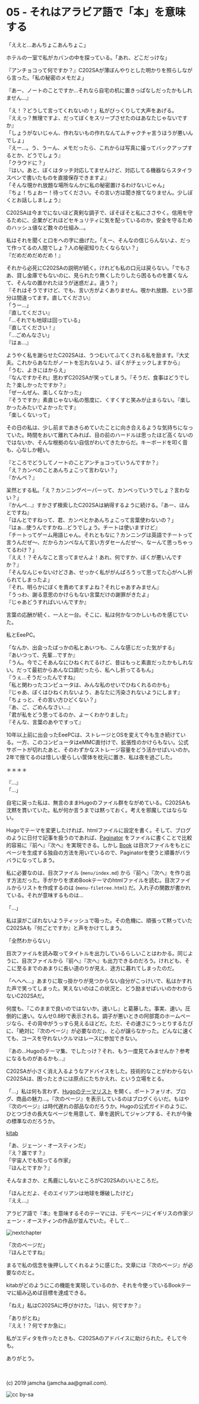 

# 05 - それはアラビア語で「本」を意味する

「ええと…あんちょこあんちょこ」

ホテルの一室で私がカバンの中を探っている。「あれ、どこだっけな」

『アンチョコって何ですか？』C202SAが薄ぼんやりとした明かりを照らしながら言った。「私の秘密のメモだよ」

『あー、ノートのことですか…それなら自宅の机に置きっぱなしだったかもしれません…』

「え！？どうして言ってくれないの！」私がびっくりして大声をあげる。  
『ええっ？無理ですよ、だってぼくをスリープさせたのはあなたじゃないですか』  
「しょうがないじゃん、作れないもの作れなんてムチャクチャ言うほうが悪いんでしょ」  
『えー…。う、うーん、メモだったら、これからは写真に撮ってバックアップするとか、どうでしょう』  
「クラウドに？」  
『はい。あと、ぼくはタッチ対応してませんけど、対応してる機器ならスタイラスペンで書いたものを直接保存できますよ』  
「そんな覗かれ放題な場所なんかに私の秘密置けるわけないじゃん」  
『ちょ！ちょおー！待ってください。その言い方は聞き捨てなりません。少しぼくとお話ししましょう』

C202SAは今までにないほど真剣な調子で、ぼそぼそと私にささやく。信用を守るために、企業がどれほどセキュリティに気を配っているのか。安全を守るためのハッシュ値など数々の仕組み…。

私はそれを聞くと口をへの字に曲げた。「えー、そんなの信じらんないよ、だって作ってるの人間でしょ？人の秘密知りたくならない？」  
『だめだめだめだめ！』

それから必死にC202SAの説明が続く。けれども私の口元は戻らない。「でもさあ、貸し金庫でもないのに、見られたり無くしたりしたら困るものを置くなんて、そんなの置かれたほうが迷惑だよ。違う？」  
『それはそうですけど、でも、言い方がよくありません。覗かれ放題、という部分は間違ってます。直してください』  
「うー…」  
『直してください』  
「…それでも地球は回っている」  
『直してください！』  
「…ごめんなさい」  
『はぁ…』

ようやく私を謝らせたC202SAは、うつむいてふてくされる私を励ます。『大丈夫。これからあなたがノートを忘れないよう、ぼくがチェックしますから』  
「うむ、よきにはからえ」  
『なんですかそれ』思わずC202SAが笑ってしまう。『そうだ、食事はどうでした？楽しかったですか？』  
「ぜーんぜん、楽しくなかった」  
『そうですか』素直じゃない私の態度に、くすくすと笑みが止まらない。『楽しかったみたいでよかったです』  
「楽しくないって」

その日の私は、少し前まであきらめていたことに向き合えるような気持ちになっていた。時間をおいて離れてみれば、目の前のハードルは思ったほど高くないのではないか、そんな根拠のない自信がわいてきたからだ。キーボードを叩く音も、心なしか軽い。

『ところでどうしてノートのことアンチョコっていうんですか？』  
「え？カンペのことあんちょこって言わない？」  
『かんぺ？』

呆然とする私。「え？カンニングペーパーって、カンペっていうでしょ？言わない？」  
『かんぺ…』すかさず検索したC202SAは納得するように続ける。『あー、ほんとですね』  
「ほんとですねって、君、カンペとかあんちょこって言葉使わないの？」  
『はぁ…使うんですかね…どうでしょう。チートは使いますけど』  
「チートってゲーム用語じゃん。それともなに？カンニングは英語でチートって言うんだぜ〜、だからカンペなんて言い方ダセーんだぜ〜、なーんて思っちゃってるわけ？」  
『ええ！？そんなこと言ってませんよ！あれ、何ですか、ぼくが悪いんですか？』  
「そんなんじゃないけどさあ、せっかく私ががんばろうって思ってた心がへし折られてしまったよ」  
『それ、明らかにぼくを責めてますよね？それじゃあすみません』  
「うっわ、謝る意思のかけらもない言葉だけの謝罪がきたよ」  
『じゃあどうすればいいんですか』  

言葉の応酬が続く、一人と一台。そこに、私は何かなつかしいものを感じていた。

私とEeePC。

「なんか、出会ったばっかの私とあいつも、こんな感じだった気がする」  
『あいつって、先輩…ですか』  
「うん。今でこそあんなにひねくれてるけど、昔はもっと素直だったかもしれない。だって最初からあんな口調だったら、私へし折ってるもん」  
『うぇ…そうだったんですね』  
「私と関わったコンピュータは、みんな私のせいでひねくれるのかも」  
『じゃあ、ぼくはひねくれないよう、あなたに汚染されないようにします』  
「ちょっと、その言い方ひどくない？」  
『あ、ご、ごめんなさい…』  
「君が私をどう思ってるのか、よーくわかりました」  
『そんな、言葉のあやですって』

10年以上前に出会ったEeePCは、ストレージとOSを変えて今も生き続けている。一方、このコンピュータはeMMC直付けで、拡張性のかけらもない。公式サポートが切れたあと、そのわずかなストレージ容量をどう活かせばいいのか。2年で捨てるのは惜しい愛らしい筐体を枕元に置き、私は夜を過ごした。

＊＊＊＊

『…』  
「…」

自宅に戻った私は、無言のままHugoのファイル群をながめている。C202SAも沈黙を貫いていた。私が何か言うまでは黙っておく。考えを邪魔してはならない。

Hugoでテーマを変更したければ、htmlファイルに設定を書く。そして、ブログのように日付で記事を扱うのであれば、[Paginator](https://gohugo.io/templates/pagination/) をファイルに書くことで比較的容易に『前へ』『次へ』を実現できる。しかし [Book](https://github.com/alex-shpak/hugo-book) は目次ファイルをもとにページを生成する独自の方法を用いているので、Paginatorを使うと順番がバラバラになってしまう。

私に必要なのは、目次ファイル (`menu/index.md`) から『前へ』『次へ』を作り出す方法だった。手がかりを求めBookテーマのhtmlファイルを読む。目次ファイルからリストを作成するのは (`menu-filetree.html`) だ。入れ子の関数が書かれている。それが意味するものは…

「…」

私は涙がこぼれないようティッシュで吸った。その危機に、頑張って黙っていたC202SAも『何ごとですか』と声をかけてしまう。

「全然わからない」

目次ファイルを読み取ってタイトルを出力しているらしいことはわかる。同じように、目次ファイルから『前へ』『次へ』も出力できるのだろう。けれども、そこに至るまでのあまりに長い道のりが見え、途方に暮れてしまったのだ。

「へへへ…」あまりに取っ掛かりが見つからない自分がこっけいで、私はかすれた声で笑ってしまった。笑えないのはこの状況と、どう励ませばいいのかわからないC202SAだ。

何度も、『このままで良いのではないか。速いし』と葛藤した。事実、速い。圧倒的に速い。なんせ0.8秒で表示される。調子が悪いときの阿部寛のホームページなら、その背中がうっすら見えるほどだ。ただ、その速さにうっとりするたびに、「絶対に『次のページ』が必要なのだ」、と心が譲らなかった。どんなに速くても、コースを守れないクルマはレースに参加できない。

『あの…Hugoのテーマ集、でしたっけ？それ、もう一度見てみませんか？参考になるものがあるかも…』

C202SAが小さく消え入るようなアドバイスをした。技術的なことがわからないC202SAは、困ったときには原点にたちかえれ、という立場をとる。

「…」私は何も言わず、[Hugoのテーマリスト](https://themes.gohugo.io/) を開く。ポートフォリオ、ブログ、商品の魅力…。『次のページ』を表示しているのはブログくらいだ。もはや『次のページ』は時代遅れの部品なのだろうか。Hugoの公式ガイドのように、ひとつづきの長大なページを用意して、章を選択してジャンプする、それが今後の標準なのだろうか。

[kitab](https://themes.gohugo.io/kitab/)

「あ、ジェーン・オースティンだ」  
『え？誰です？』  
「宇宙人でも知ってる作家」  
『ほんとですか？』

そんなまさか、と馬鹿にしないところがC202SAのいいところだ。

「ほんとだよ、そのエイリアンは地球を爆破したけど」  
『ええ…』

アラビア語で『本』を意味するそのテーマには、デモページにイギリスの作家ジェーン・オースティンの作品が並んでいた。そして…

![nextchapter](./nextchapter.png)

「次のページだ」  
『ほんとですね』  

まるで私の信念を後押ししてくれるように感じた。文章には『次のページ』が必要なのだと。

kitabがどのようにこの機能を実現しているのか、それを今使っているBookテーマに組み込めば目標を達成できる。

「ねえ」私はC202SAに呼びかけた。『はい、何ですか？』

「ありがとね」  
『ええ！？何ですか急に』

私がエディタを作ったときも、C202SAのアドバイスに助けられた。そして今も。

ありがとう。

<br>
<br>
(c) 2019 jamcha (jamcha.aa@gmail.com).

![cc by-sa](https://i.creativecommons.org/l/by-sa/4.0/88x31.png)

